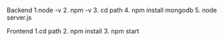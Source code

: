Backend
1.node -v
2. npm -v
3. cd path
4. npm install mongodb
5. node server.js

Frontend
1.cd path
2. npm install
3. npm start
